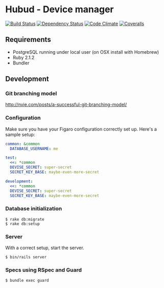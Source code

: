 # Hubud - Device manager

[![Build Status](https://img.shields.io/travis/hubud/member-device-manager/develop.svg)](https://travis-ci.org/hubud/member-device-manager)
[![Dependency Status](https://img.shields.io/gemnasium/hubud/member-device-manager.svg)](https://gemnasium.com/hubud/member-device-manager)
[![Code Climate](https://img.shields.io/codeclimate/github/hubud/member-device-manager.svg)](https://codeclimate.com/github/hubud/member-device-manager)
[![Coveralls](https://img.shields.io/coveralls/hubud/member-device-manager/develop.svg)](https://coveralls.io/r/hubud/member-device-manager)

## Requirements

- PostgreSQL running under local user (on OSX install with Homebrew)
- Ruby 2.1.2
- Bundler


## Development

### Git branching model

http://nvie.com/posts/a-successful-git-branching-model/

### Configuration

Make sure you have your Figaro configuration correctly set up. Here's a sample
setup:

```yml
common: &common
  DATABASE_USERNAME: me

test:
  <<: *common
  DEVISE_SECRET: super-secret
  SECRET_KEY_BASE: maybe-even-more-secret

development:
  <<: *common
  DEVISE_SECRET: super-secret
  SECRET_KEY_BASE: maybe-even-more-secret
```

### Database initialization

    $ rake db:migrate
    $ rake db:setup


### Server

With a correct setup, start the server.

    $ bin/rails server


### Specs using RSpec and Guard

    $ bundle exec guard
